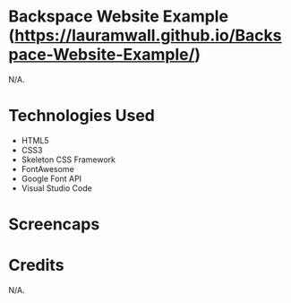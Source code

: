 # Backspace Website Example (https://lauramwall.github.io/Backspace-Website-Example/)

N/A.

# Technologies Used

<ul>
  <li>HTML5</li>
  <li>CSS3</li>
  <li>Skeleton CSS Framework</li>
  <li>FontAwesome</li>
  <li>Google Font API</li>
  <li>Visual Studio Code</li>
</ul>

# Screencaps



# Credits

N/A.

